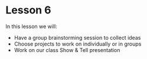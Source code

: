 # Lesson 6
In this lesson we will:
* Have a group brainstorming session to collect ideas
* Choose projects to work on individually or in groups
* Work on our class Show & Tell presentation
